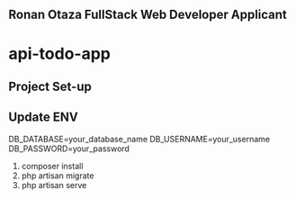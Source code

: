 ## Ronan Otaza FullStack Web Developer Applicant

# api-todo-app

## Project Set-up

## Update ENV

DB_DATABASE=your_database_name
DB_USERNAME=your_username
DB_PASSWORD=your_password

1. composer install
2. php artisan migrate
3. php artisan serve


